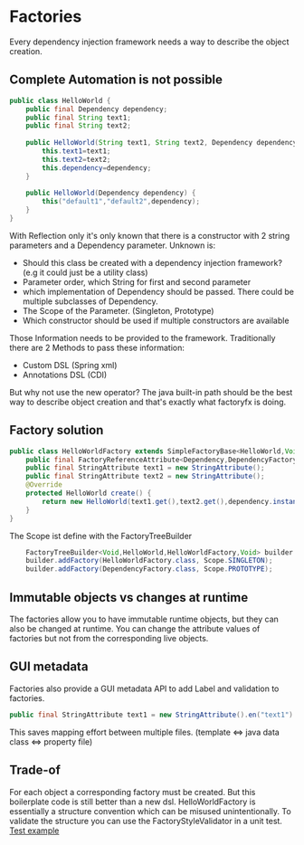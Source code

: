 # Factories

Every dependency injection framework needs a way to describe the object creation.

## Complete Automation is not possible
```java
public class HelloWorld {
    public final Dependency dependency;
    public final String text1;
    public final String text2;
   
    public HelloWorld(String text1, String text2, Dependency dependency) {
        this.text1=text1;
        this.text2=text2;
        this.dependency=dependency;
    }
    
    public HelloWorld(Dependency dependency) {
        this("default1","default2",dependency);
    }
}
```
With Reflection only it's only known that there is a constructor with 2 string parameters and a Dependency parameter.
Unknown is:
* Should this class be created with a dependency injection framework? (e.g it could just be a utility class)
* Parameter order, which String for first and second parameter
* which implementation of Dependency should be passed. There could be multiple subclasses of Dependency.
* The Scope of the Parameter. (Singleton, Prototype)
* Which constructor should be used if multiple constructors are available

Those Information needs to be provided to the framework.
Traditionally there are 2 Methods to pass these information:
* Custom DSL (Spring xml)
* Annotations DSL (CDI)

But why not use the new operator? The java built-in path should be the best way to describe object creation and
that's exactly what factoryfx is doing.

## Factory solution
```java
public class HelloWorldFactory extends SimpleFactoryBase<HelloWorld,Void,HelloWorldFactory> {
    public final FactoryReferenceAttribute<Dependency,DependencyFactory> dependency =new FactoryReferenceAttribute<>(DependencyFactory.class);
    public final StringAttribute text1 = new StringAttribute();
    public final StringAttribute text2 = new StringAttribute();
    @Override
    protected HelloWorld create() {
        return new HelloWorld(text1.get(),text2.get(),dependency.instance());
    }
}
```
The Scope ist define with the FactoryTreeBuilder
```java
    FactoryTreeBuilder<Void,HelloWorld,HelloWorldFactory,Void> builder = new FactoryTreeBuilder<>(HelloWorldFactory.class);
    builder.addFactory(HelloWorldFactory.class, Scope.SINGLETON);
    builder.addFactory(DependencyFactory.class, Scope.PROTOTYPE);
```

## Immutable objects vs changes at runtime
The factories allow you to have immutable runtime objects, but they can also be changed at runtime.
You can change the attribute values of factories but not from the corresponding live objects.

## GUI metadata
Factories also provide a GUI metadata API to add Label and validation to factories.
```java
public final StringAttribute text1 = new StringAttribute().en("text1").de("täxt1");
```
This saves mapping effort between multiple files. (template <=> java data class <=> property file)

## Trade-of
For each object a corresponding factory must be created. But this boilerplate code is still better than a new dsl.
HelloWorldFactory is essentially a structure convention which can be misused unintentionally. To validate the structure you can use the FactoryStyleValidator in a unit test. 
[Test example](./../../../../../../../../example/src/test/java/de/factoryfx/example/FactoryTest.java)
 